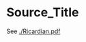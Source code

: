 # Source_Title

See [./Ricardian.pdf](https://github.com/TheKinDAO/Source_Title/blob/main/Ricardian.pdf)
